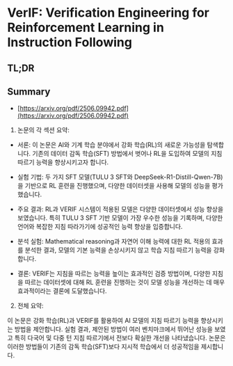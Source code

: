 # VerIF: Verification Engineering for Reinforcement Learning in Instruction Following
## TL;DR
## Summary
- [https://arxiv.org/pdf/2506.09942.pdf](https://arxiv.org/pdf/2506.09942.pdf)

1. 논문의 각 섹션 요약:

- 서론: 이 논문은 AI와 기계 학습 분야에서 강화 학습(RL)의 새로운 가능성을 탐색합니다. 기존의 데이터 감독 학습(SFT) 방법에서 벗어나 RL을 도입하여 모델의 지침 따르기 능력을 향상시키고자 합니다.

- 실험 기법: 두 가지 SFT 모델(TULU 3 SFT와 DeepSeek-R1-Distill-Qwen-7B)을 기반으로 RL 훈련을 진행했으며, 다양한 데이터셋을 사용해 모델의 성능을 평가했습니다.

- 주요 결과: RL과 VERIF 시스템이 적용된 모델은 다양한 데이터셋에서 성능 향상을 보였습니다. 특히 TULU 3 SFT 기반 모델이 가장 우수한 성능을 기록하며, 다양한 언어와 복잡한 지침 따라가기에 성공적인 능력 향상을 입증합니다.

- 분석 실험: Mathematical reasoning과 자연어 이해 능력에 대한 RL 적용의 효과를 분석한 결과, 모델의 기본 능력을 손상시키지 않고 학습 지침 따르기 능력을 강화합니다.

- 결론: VERIF는 지침을 따르는 능력을 높이는 효과적인 검증 방법이며, 다양한 지침을 따르는 데이터셋에 대해 RL 훈련을 진행하는 것이 모델 성능을 개선하는 데 매우 효과적이라는 결론에 도달했습니다.

2. 전체 요약:

이 논문은 강화 학습(RL)과 VERIF를 활용하여 AI 모델의 지침 따르기 능력을 향상시키는 방법을 제안합니다. 실험 결과, 제안된 방법이 여러 벤치마크에서 뛰어난 성능을 보였고 특히 다국어 및 다중 턴 지침 따르기에서 전보다 확실한 개선을 나타냈습니다. 논문은 이러한 방법들이 기존의 감독 학습(SFT)보다 지시적 학습에서 더 성공적임을 제시합니다.